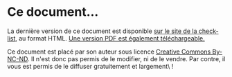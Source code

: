 # Ce document...

La dernière version de ce document est disponible [sur le site de la check-list](http://wdchecklist.github.io/), au format HTML. [Une version PDF est également téléchargeable.](https://github.com/wdchecklist/wdchecklist.github.io/releases)

Ce document est placé par son auteur sous licence [Creative Commons By-NC-ND](http://creativecommons.org/licenses/by-nc-nd/4.0/). Il n'est donc pas permis de le modifier, ni de le vendre. Par contre, il vous est permis de le diffuser gratuitement et largement\ !
